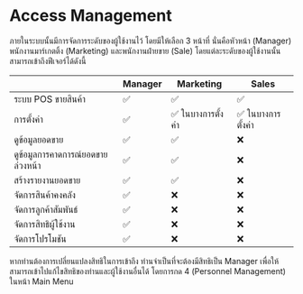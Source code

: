 # Access Management
ภายในระบบนั้นมีการจัดการระดับของผู้ใช้งานไว้ โดยมีให้เลือก 3 หน้าที่ นั่นคือหัวหน้า (Manager) พนักงานมาร์เกตติ้ง (Marketing) และพนักงานฝ่ายขาย (Sale) โดยแต่ละระดับของผู้ใช้งานนั้นสามารถเข้าถึงฟีเจอร์ได้ดังนี้

|                             | Manager | Marketing      | Sales          |
| --------------------------- | ------- | -------------- | -------------- |
| ระบบ POS ขายสินค้า            | ✅       | ✅              | ✅              |
| การตั้งค่า                     | ✅       | ✅ ในบางการตั้งค่า | ✅ ในบางการตั้งค่า |
| ดูข้อมูลยอดขาย                 | ✅       | ✅              | ❌              |
| ดูข้อมูลการคาดการณ์ยอดขายล่วงหน้า | ✅       | ✅              | ❌              |
| สร้างรายงานยอดขาย            | ✅       | ✅              | ❌              |
| จัดการสินค้าคงคลัง              | ✅       | ❌              | ❌              |
| จัดการลูกค้าสัมพันธ์              | ✅       | ❌              | ❌              |
| จัดการสิทธิผู้ใช้งาน              | ✅       | ❌              | ❌              |
| จัดการโปรโมชัน                | ✅       | ❌              | ❌              |

หากท่านต้องการเปลี่ยนแปลงสิทธิในการเข้าถึง ท่านจำเป็นที่จะต้องมีสิทธิเป็น Manager เพื่อให้สามารถเข้าไปแก้ไขสิทธิของท่านและผู้ใช้งานอื่นได้ โดยการกด 4 (Personnel Management) ในหน้า Main Menu
